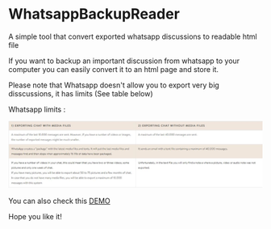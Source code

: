 # WhatsappBackupReader
A simple tool that convert exported whatsapp discussions to readable html file

If you want to backup an important discussion from whatsapp to your computer you can easily convert it to an html page and store it.

Please note that Whatsapp doesn't allow you to export very big disscussions, it has limits (See table below)

Whatsapp limits : 

![](whatsapplimittable.jpg)

You can also check this [DEMO](https://cwmn.000webhostapp.com/WBR/)

Hope you like it!
